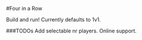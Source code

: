 #Four in a Row

Build and run! Currently defaults to 1v1. 

###TODOs
Add selectable nr players.
Online support.
